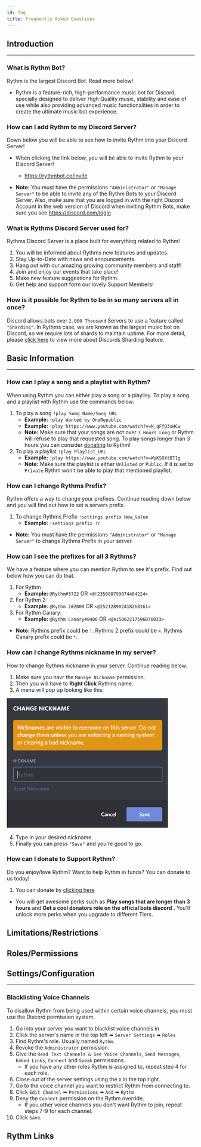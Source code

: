 ```yaml
---
id: faq
title: Frequently Asked Questions
---
```


<!-- The start of the Introduction section -->
## Introduction
-----
### What is Rythm Bot?
Rythm is the largest Discord Bot. Read more below!
+ Rythm is a feature-rich, high-performance music bot for Discord, specially designed to deliver High Quality music, stability and ease of use while also providing advanced music functionalities in order to create the ultimate music bot experience.

### How can I add Rythm to my Discord Server?
Down below you will be able to see how to invite Rythm into your Discord Server!
+ When clicking the link below, you will be able to invite Rythm to your Discord Server!
    + https://rythmbot.co/invite

+ **Note:** You must have the permissions `"Administrator"` or `"Manage Server"` to be able to invite any of the Rythm Bots to your Discord Server. Also, make sure that you are logged in with the right Discord Account in the web version of Discord when inviting Rythm Bots, make sure you see https://discord.com/login

### What is Rythms Discord Server used for?
Rythms Discord Server is a place built for everything related to Rythm!

1. You will be informed about Rythms new features and updates.
2. Stay Up-to-Date with news and announcements.
3. Hang out with our amazing growing community members and staff!
4. Join and enjoy our events that take place!
5. Make new feature suggestions for Rythm.
6. Get help and support form our lovely Support Members!

### How is it possible for Rythm to be in so many servers all in once?

Discord allows bots over `2,000 Thousand` Servers to use a feature called `"Sharding"`. In Rythms case, we are known as the largest music bot on Discord, so we require lots of shards to maintain uptime. For more detail, please [click here](https://discordapp.com/developers/docs/topics/gateway#sharding) to view more about Discords Sharding feature.
<!-- The end of the Introduction Section -->

<!-- The start of the Basic Information section -->
## Basic Information
----
### How can I play a song and a playlist with Rythm?
When using Rythm you can either play a song or a playlisy. To play a song and a playlist with Rythm use the commands below.

1. To play a song `!play Somg_Name/Song_URL`
    + **Example:** `!play Wanted by OneRepublic`
    + **Example:** `!play https://www.youtube.com/watch?v=N_qFfQ3xHCw`
    + **Note:** Make sure that your songs are not over `3 Hours Long` or Rythm will refuse to play that requested song. To play songs longer than 3 hours you can consider [donating](https://www.patreon.com/rythm?utm_source=donate&utm_medium=referral&utm_campaign=bot) to Rythm!
2. To play a playlist `!play Playlist_URL`
    + **Example:** `!play https://www.youtube.com/watch?v=WyKSOXtBT1g`
    + **Note:** Make sure the playlist is either `Unlisted` or `Public`. If it is set to `Private` Rythm won't be able to play that mentioned playlist.

### How can I change Rythms Prefix?
Rythm offers a way to change your prefixes. Continue reading down below and you will find out how to set a servers prefix.
1. To change Rythms Prefix `!settings prefix New_Value`
    + **Example:** `!settings prefix !r`

+ **Note:** You must have the permissions `"Administrator"` or `"Manage Server"` to change Rythms Prefix in your server.

### How can I see the prefixes for all 3 Rythms?
We have a feature where you can mention Rythm to see it's prefix. Find out below how you can do that.

1. For Rythm
    + **Example:** `@Rythm#3722` OR `<@!235088799074484224>`
2. For Rythm 2:
    + **Example:** `@Rythm 2#2000` OR `<@252128902418268161>`
3. For Rythm Canary:
    + **Example:** `@Rythm Canary#8406` OR `<@415062217596076033>`

+ **Note:** Rythms prefix could be `!`. Rythms 2 prefix could be `>`. Rythms Canary prefix could be `*`.

### How can I change Rythms nickname in my server?
How to change Rythms nickname in your server. Continue reading below.

1. Make sure you havr the `Manage Nickname` permission.
2. Then you will have to **Right Click** Rythms name.
3. A menu will pop up looking like this:

![NicknameMenu](/static/img/nickname-menu.png)

4. Type in your desired nickname.
5. Finally you can press `"Save"` and you're good to go.

### How can I donate to Support Rythm?
Do you enjoy/love Rythm? Want to help Rythm in funds? You can donate to us today!

1. You can donate by [clicking here](https://rythmbot.co/donate?d)
+ You will get awesome perks such as **Play songs that are longer than 3 hours** and **Get a cool donators role on the official bots discord .** You'll unlock more perks when you upgrade to different Tiers.

## Limitations/Restrictions

## Roles/Permissions

## Settings/Configuration
-----
### Blacklisting Voice Channels
To disallow Rythm from being used within certain voice channels, you must use the Discord permission system.

1. Go into your server you want to blacklist voice channels in
2. Click the server's name in the top left ➠ `Server Settings` ➠ `Roles`
3. Find Rythm's role. Usually named `Rythm`.
4. Revoke the `Administrator` permission.
5. Give the `Read Text Channels & See Voice Channels`, `Send Messages`, `Embed Links`, `Connect` and `Speak` permissions.
   + If you have any other roles Rythm is assigned to, repeat step 4 for each role.
6. Close out of the server settings using the `X` in the top right.
7. Go to the voice channel you want to restrict Rythm from connecting to.
8. Click `Edit Channel` ➠ `Permissions` ➠ `Add` ➠ `Rythm`
9. Deny the `Connect` permission on the Rythm override.
   + If you other voice channels you don't want Rythm to join, repeat steps 7-9 for each channel.
10. Click `Save`.

## Rythm Links
